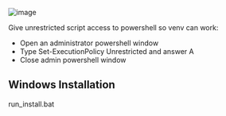 ![image](https://github.com/Gtonero/LoRA-scripts/assets/81576163/5b00f253-c79d-4560-b989-fdaa488c62bb)

Give unrestricted script access to powershell so venv can work:
- Open an administrator powershell window
- Type Set-ExecutionPolicy Unrestricted and answer A
- Close admin powershell window

## Windows Installation
run_install.bat
